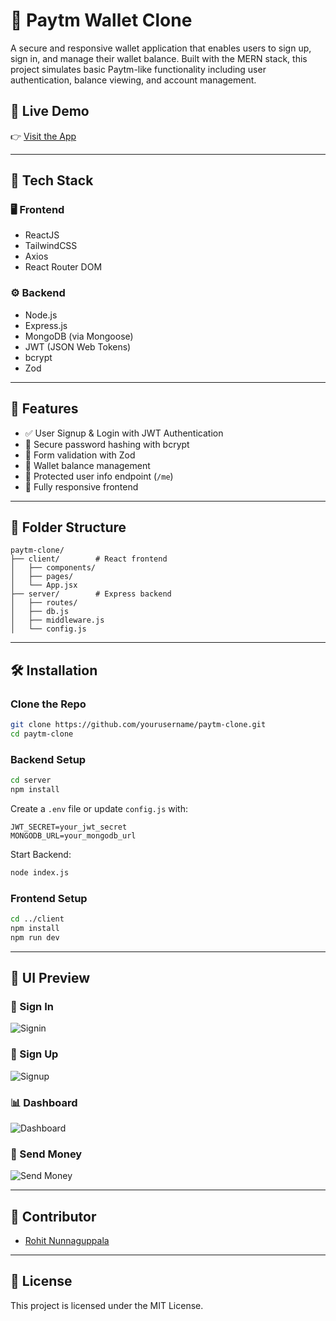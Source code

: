 
# 💸 Paytm Wallet Clone

A secure and responsive wallet application that enables users to sign up, sign in, and manage their wallet balance. Built with the MERN stack, this project simulates basic Paytm-like functionality including user authentication, balance viewing, and account management.

## 🔗 Live Demo

👉 [Visit the App](https://paytm-frontend-ah2z.onrender.com/)

---

## 🔧 Tech Stack

### 🖥️ Frontend
- ReactJS
- TailwindCSS
- Axios
- React Router DOM

### ⚙️ Backend
- Node.js
- Express.js
- MongoDB (via Mongoose)
- JWT (JSON Web Tokens)
- bcrypt
- Zod

---

## 🚀 Features

- ✅ User Signup & Login with JWT Authentication
- 🔐 Secure password hashing with bcrypt
- 🧠 Form validation with Zod
- 💼 Wallet balance management
- 🔄 Protected user info endpoint (`/me`)
- 📱 Fully responsive frontend

---

## 📁 Folder Structure

```
paytm-clone/
├── client/        # React frontend
│   ├── components/
│   ├── pages/
│   └── App.jsx
├── server/        # Express backend
│   ├── routes/
│   ├── db.js
│   ├── middleware.js
│   └── config.js
```

---

## 🛠️ Installation

### Clone the Repo

```bash
git clone https://github.com/yourusername/paytm-clone.git
cd paytm-clone
```

### Backend Setup

```bash
cd server
npm install
```

Create a `.env` file or update `config.js` with:

```
JWT_SECRET=your_jwt_secret
MONGODB_URL=your_mongodb_url
```

Start Backend:

```bash
node index.js
```

### Frontend Setup

```bash
cd ../client
npm install
npm run dev
```

---

## 📸 UI Preview

### 🔐 Sign In
![Signin](image.png)

### 📝 Sign Up
![Signup](image-3.png)

### 📊 Dashboard
![Dashboard](image-1.png)

### 💸 Send Money
![Send Money](image-2.png)

---

## 🤝 Contributor

- [Rohit Nunnaguppala](https://github.com/yourusername)

---

## 📝 License

This project is licensed under the MIT License.

